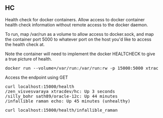 ## HC

Health check for docker containers. Allow access to docker container health check information without remote access to the docker daemon.

To run, map /var/run as a volume to allow access to docker.sock, and map
the container port 5000 to whatever port on the host you'd like to
access the health check at.

Note the container will need to implement the docker HEALTCHECK to
give a true picture of health.

<pre>
docker run --volume=/var/run:/var/run:rw -p 15000:5000 xtracdev/hc
</pre>

Access the endpoint using GET

<pre>
curl localhost:15000/health
/zen_visvesvaraya xtracdev/hc: Up 3 seconds
/silly_bohr sath89/oracle-12c: Up 44 minutes
/infallible_raman echo: Up 45 minutes (unhealthy)
</pre>

<pre>
curl localhost:15000/health/infallible_raman
</prev>


